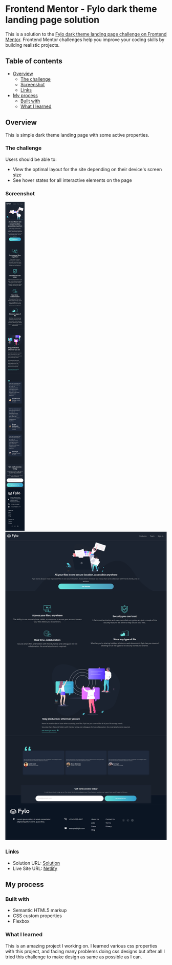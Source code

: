 # Frontend Mentor - Fylo dark theme landing page solution

This is a solution to the [Fylo dark theme landing page challenge on Frontend Mentor](https://www.frontendmentor.io/challenges/fylo-dark-theme-landing-page-5ca5f2d21e82137ec91a50fd). Frontend Mentor challenges help you improve your coding skills by building realistic projects.

## Table of contents

- [Overview](#overview)
  - [The challenge](#the-challenge)
  - [Screenshot](#screenshot)
  - [Links](#links)
- [My process](#my-process)
  - [Built with](#built-with)
  - [What I learned](#what-i-learned)

## Overview

This is simple dark theme landing page with some active properties.

### The challenge

Users should be able to:

- View the optimal layout for the site depending on their device's screen size
- See hover states for all interactive elements on the page

### Screenshot

![](<./dark-landing-9000.netlify.app_(Galaxy%20Fold).png>)
![](./dark-landing-9000.netlify.app_.png)

### Links

- Solution URL: [Solution](https://www.frontendmentor.io/solutions/this-is-a-simple-dark-landing-page-which-is-the-mobile-first-design-tXUz3dNT6i)
- Live Site URL: [Netlify](https://dark-landing-9000.netlify.app/)

## My process

### Built with

- Semantic HTML5 markup
- CSS custom properties
- Flexbox

### What I learned

This is an amazing project I working on. I learned various css properties with this project, and facing many problems doing css designs but after all I tried this challenge to make design as same as possible as I can. 


